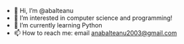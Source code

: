 - 👋 Hi, I’m @abalteanu
- 👀 I’m interested in computer science and programming!
- 🌱 I’m currently learning Python
- 📫 How to reach me: email anabalteanu2003@gmail.com


